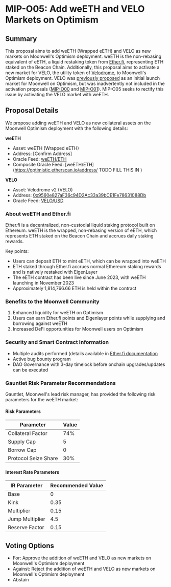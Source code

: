 # MIP-O05: Add weETH and VELO Markets on Optimism

## Summary

This proposal aims to add weETH (Wrapped eETH) and VELO as new markets on
Moonwell's Optimism deployment. weETH is the non-rebasing equivalent of eETH, a
liquid restaking token from [Ether.fi](https://ether.fi), representing ETH
staked on the Beacon Chain. Additionally, this proposal aims to activate a new
market for VELO, the utility token of [Velodrome](https://velodrome.finance), to
Moonwell's Optimism deployment. VELO was
[previously proposed](https://forum.moonwell.fi/t/activate-moonwell-protocol-on-optimism/1045)
as an initial launch market for Moonwell on Optimism, but was inadvertently not
included in the activation proposals
([MIP-O00](https://moonwell.fi/governance/proposal/moonbeam?id=106) and
[MIP-O01](https://moonwell.fi/governance/proposal/moonbeam?id=107)). MIP-O05
seeks to rectify this issue by activating the VELO market with weETH.

## Proposal Details

We propose adding weETH and VELO as new collateral assets on the Moonwell
Optimism deployment with the following details:

**weETH**

- Asset: weETH (Wrapped eETH)
- Address: [Confirm Address]
- Oracle Feed:
  [weETH/ETH](https://optimistic.etherscan.io/address/0xb4479d436DDa5c1A79bD88D282725615202406E3)
- Composite Oracle Feed: [weETH/ETH](https://optimistic.etherscan.io/address/
  TODO FILL THIS IN )

**VELO**

- Asset: Velodrome v2 (VELO)
- Address:
  [0x9560e827aF36c94D2Ac33a39bCE1Fe78631088Db](https://optimistic.etherscan.io/token/0x9560e827af36c94d2ac33a39bce1fe78631088db)
- Oracle Feed:
  [VELO/USD](https://optimistic.etherscan.io/address/0x0f2Ed59657e391746C1a097BDa98F2aBb94b1120)

### About weETH and Ether.fi

Ether.fi is a decentralized, non-custodial liquid staking protocol built on
Ethereum. weETH is the wrapped, non-rebasing version of eETH, which represents
ETH staked on the Beacon Chain and accrues daily staking rewards.

Key points:

- Users can deposit ETH to mint eETH, which can be wrapped into weETH
- ETH staked through Ether.fi accrues normal Ethereum staking rewards and is
  natively restaked with EigenLayer
- The eETH contract has been live since June 2023, with weETH launching in
  November 2023
- Approximately 1,814,766.66 ETH is held within the contract

### Benefits to the Moonwell Community

1. Enhanced liquidity for weETH on Optimism
2. Users can earn Ether.fi points and Eigenlayer points while supplying and
   borrowing against weETH
3. Increased DeFi opportunities for Moonwell users on Optimism

### Security and Smart Contract Information

- Multiple audits performed (details available in
  [Ether.fi documentation](https://etherfi.gitbook.io/etherfi)
- Active bug bounty program
- DAO Governance with 3-day timelock before onchain upgrades/updates can be
  executed

### Gauntlet Risk Parameter Recommendations

Gauntlet, Moonwell's lead risk manager, has provided the following risk
parameters for the weETH market:

#### Risk Parameters

| Parameter            | Value |
| -------------------- | ----- |
| Collateral Factor    | 74%   |
| Supply Cap           | 5     |
| Borrow Cap           | 0     |
| Protocol Seize Share | 30%   |

#### Interest Rate Parameters

| IR Parameter    | Recommended Value |
| --------------- | ----------------- |
| Base            | 0                 |
| Kink            | 0.35              |
| Multiplier      | 0.15              |
| Jump Multiplier | 4.5               |
| Reserve Factor  | 0.15              |

## Voting Options

- For: Approve the addition of weETH and VELO as new markets on Moonwell's
  Optimism deployment
- Against: Reject the addition of weETH and VELO as new markets on Moonwell's
  Optimism deployment
- Abstain
